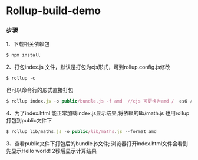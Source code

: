 # Rollup-build-demo

### 步骤

1、下载相关依赖包


```javascript
$ npm install
```

2、打包index.js 文件，默认是打包为cjs形式，可到rollup.config.js修改

```javascript
$ rollup -c
```

也可以命令行的形式直接打包

```javascript
$ rollup index.js -o public/bundle.js -f amd  //cjs 可更换为amd /  es6 / iife / umd / cjs
```

4、为了index.html 能正常加载index.js显示结果,将依赖的lib/math.js 也用rollup打包到public文件下

```javascript
$ rollup lib/maths.js -o public/lib/maths.js --format amd
```


3、查看public文件下打包后的bundle.js文件; 浏览器打开index.html文件会看到先显示Hello world! 2秒后显示计算结果
